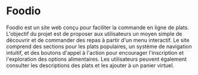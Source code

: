 # Foodio
Foodio est un site web conçu pour faciliter la commande en ligne de plats.
L'objectif du projet est de proposer aux utilisateurs un moyen simple de découvrir et de commander des repas à partir d'un menu interactif. 
Le site comprend des sections pour les plats populaires, un système de navigation intuitif, et des boutons d'appel à l'action pour encourager l'inscription et l'exploration des options alimentaires. 
Les utilisateurs peuvent également consulter les descriptions des plats et les ajouter à un panier virtuel.
